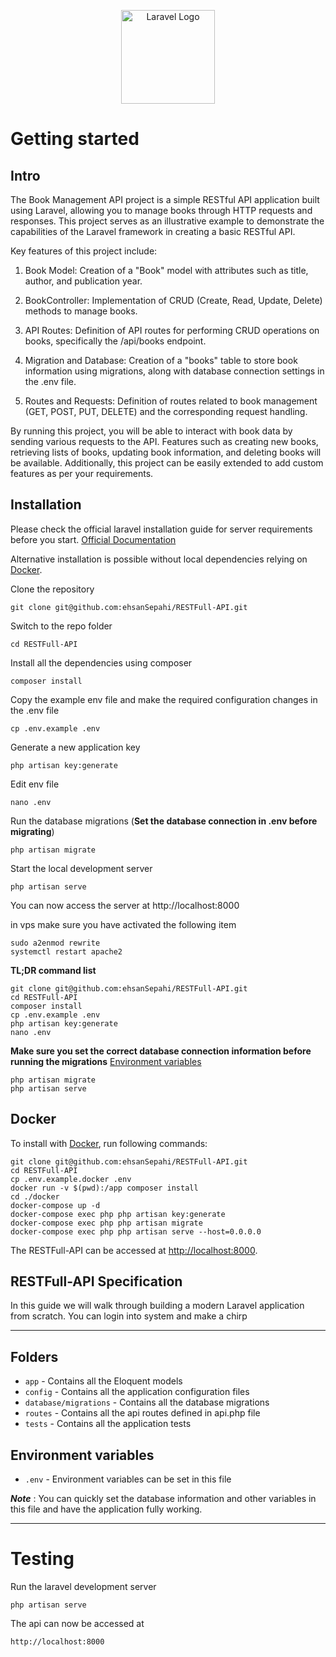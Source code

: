 <p align="center"><a href="https://laravel.com" target="_blank"><img src="https://github.com/ehsanSepahi/toDo/assets/71543126/fd20f62f-50dc-47aa-9f0a-c55740d5142a" width="150" alt="Laravel Logo"></a></p>

<!-- <p align="center">
<a href="https://github.com/laravel/framework/actions"><img src="https://github.com/laravel/framework/workflows/tests/badge.svg" alt="Build Status"></a>
<a href="https://packagist.org/packages/laravel/framework"><img src="https://github.com/ehsanSepahi/toDo/assets/71543126/cee10d3e-41d0-42fd-ae15-8a0c77d24b54" width="20" alt="Total Downloads"></a>
<a href="https://packagist.org/packages/laravel/framework"><img src="https://img.shields.io/packagist/v/laravel/framework" alt="Latest Stable Version"></a>
<a href="https://packagist.org/packages/laravel/framework"><img src="https://img.shields.io/packagist/l/laravel/framework" alt="License"></a>
</p> -->


# Getting started

## Intro

The Book Management API project is a simple RESTful API application built using Laravel, allowing you to manage books through HTTP requests and responses. This project serves as an illustrative example to demonstrate the capabilities of the Laravel framework in creating a basic RESTful API.

Key features of this project include:

1. Book Model: Creation of a "Book" model with attributes such as title, author, and publication year.

2. BookController: Implementation of CRUD (Create, Read, Update, Delete) methods to manage books.

3. API Routes: Definition of API routes for performing CRUD operations on books, specifically the /api/books endpoint.

4. Migration and Database: Creation of a "books" table to store book information using migrations, along with database connection settings in the .env file.

5. Routes and Requests: Definition of routes related to book management (GET, POST, PUT, DELETE) and the corresponding request handling.

By running this project, you will be able to interact with book data by sending various requests to the API. Features such as creating new books, retrieving lists of books, updating book information, and deleting books will be available. Additionally, this project can be easily extended to add custom features as per your requirements.

## Installation

Please check the official laravel installation guide for server requirements before you start. [Official Documentation](https://laravel.com/docs/5.4/installation#installation)

Alternative installation is possible without local dependencies relying on [Docker](#docker). 

Clone the repository

    git clone git@github.com:ehsanSepahi/RESTFull-API.git

Switch to the repo folder

    cd RESTFull-API

Install all the dependencies using composer

    composer install

Copy the example env file and make the required configuration changes in the .env file

    cp .env.example .env

Generate a new application key

    php artisan key:generate
    
Edit env file

    nano .env

Run the database migrations (**Set the database connection in .env before migrating**)

    php artisan migrate

Start the local development server

    php artisan serve

You can now access the server at http://localhost:8000

in vps make sure you have activated the following item 

    sudo a2enmod rewrite
    systemctl restart apache2

**TL;DR command list**

    git clone git@github.com:ehsanSepahi/RESTFull-API.git
    cd RESTFull-API
    composer install
    cp .env.example .env
    php artisan key:generate
    nano .env
    
**Make sure you set the correct database connection information before running the migrations** [Environment variables](#environment-variables)

    php artisan migrate
    php artisan serve
    
    
## Docker

To install with [Docker](https://www.docker.com), run following commands:

```
git clone git@github.com:ehsanSepahi/RESTFull-API.git
cd RESTFull-API
cp .env.example.docker .env
docker run -v $(pwd):/app composer install
cd ./docker
docker-compose up -d
docker-compose exec php php artisan key:generate
docker-compose exec php php artisan migrate
docker-compose exec php php artisan serve --host=0.0.0.0
```

The RESTFull-API can be accessed at [http://localhost:8000](http://localhost:8000).

## RESTFull-API Specification

In this guide we will walk through building a modern Laravel application from scratch. 
You can login into system and make a chirp

----------

## Folders

- `app` - Contains all the Eloquent models
- `config` - Contains all the application configuration files
- `database/migrations` - Contains all the database migrations
- `routes` - Contains all the api routes defined in api.php file
- `tests` - Contains all the application tests

## Environment variables

- `.env` - Environment variables can be set in this file

***Note*** : You can quickly set the database information and other variables in this file and have the application fully working.

----------

# Testing

Run the laravel development server

    php artisan serve

The api can now be accessed at

    http://localhost:8000
